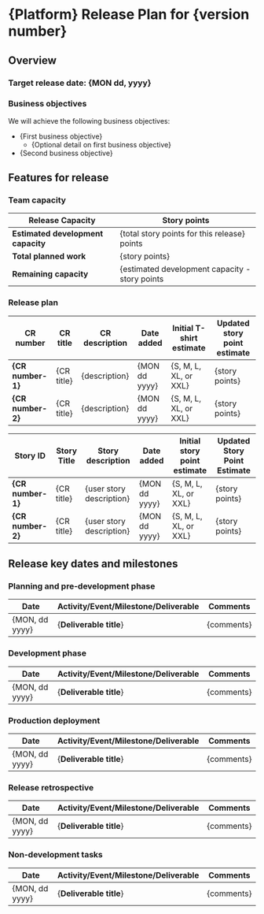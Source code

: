 # {Platform} Release Plan for {version number}

## Overview

### Target release date: {MON dd, yyyy}

### Business objectives

We will achieve the following business objectives:

* {First business objective}
  * {Optional detail on first business objective}
* {Second business objective}

## Features for release

### Team capacity

Release Capacity | Story points
------------ | -------------
**Estimated development capacity** | {total story points for this release} points
**Total planned work** | {story points}
**Remaining capacity** | {estimated development capacity - story points|

### Release plan 


CR number| CR title | CR description | Date added | Initial T-shirt estimate | Updated story point estimate   
---------| ---------| -------------- | ---------- | ---------------- | --------------------
**{CR number-1}** | {CR title} | {description} | {MON dd yyyy} | {S, M, L, XL, or XXL} | {story points}
**{CR number-2}** | {CR title} | {description} | {MON dd yyyy} | {S, M, L, XL, or XXL} | {story points}

Story ID | Story Title | Story description | Date added | Initial story point estimate | Updated Story Point Estimate   
---------| ---------| -------------- | ---------- | ---------------- | --------------------
**{CR number-1}** | {CR title} | {user story description} | {MON dd yyyy} | {S, M, L, XL, or XXL} | {story points}
**{CR number-2}** | {CR title} | {user story description} | {MON dd yyyy} | {S, M, L, XL, or XXL} | {story points}

## Release key dates and milestones


### Planning and pre-development phase

Date | Activity/Event/Milestone/Deliverable| Comments 
---------| ---------| -------------- | 
{MON, dd yyyy} | {**Deliverable title**} | {comments}

### Development phase

Date | Activity/Event/Milestone/Deliverable| Comments 
---------| ---------| -------------- | 
{MON, dd yyyy} | {**Deliverable title**} | {comments}

### Production deployment

Date | Activity/Event/Milestone/Deliverable| Comments 
---------| ---------| -------------- | 
{MON, dd yyyy} | {**Deliverable title**} | {comments}

### Release retrospective

Date | Activity/Event/Milestone/Deliverable| Comments 
---------| ---------| -------------- | 
{MON, dd yyyy} | {**Deliverable title**} | {comments}


### Non-development tasks

Date | Activity/Event/Milestone/Deliverable| Comments 
---------| ---------| -------------- | 
{MON, dd yyyy} | {**Deliverable title**} | {comments}
